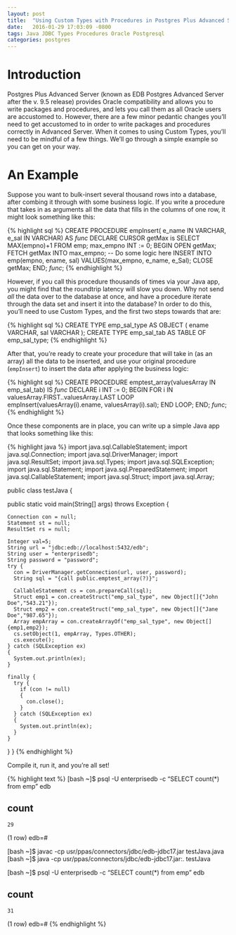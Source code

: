 ```yaml
---
layout: post
title:  "Using Custom Types with Procedures in Postgres Plus Advanced Server"
date:   2016-01-29 17:03:09 -0800
tags: Java JDBC Types Procedures Oracle Postgresql
categories: postgres
---
```


# Introduction
Postgres Plus Advanced Server (known as EDB Postgres Advanced Server after the v. 9.5 release) provides Oracle compatibility and allows you to write packages and procedures, and lets you call them as all Oracle users are accustomed to.  However, there are a few minor pedantic changes you’ll need to get accustomed to in order to write packages and procedures correctly in Advanced Server.  When it comes to using Custom Types, you’ll need to be mindful of a few things.  We’ll go through a simple example so you can get on your way.

# An Example
Suppose you want to bulk-insert several thousand rows into a database, after combing it through with some business logic.  If you write a procedure that takes in as arguments all the data that fills in the columns of one row, it might look something like this:

{% highlight sql %}
CREATE PROCEDURE empInsert( e_name IN VARCHAR, e_sal IN VARCHAR) AS
$func$
  DECLARE
    CURSOR getMax is SELECT MAX(empno)+1 FROM emp;
    max_empno INT := 0;
  BEGIN
    OPEN getMax;
    FETCH getMax INTO max_empno;
    -- Do some logic here
    INSERT INTO emp(empno, ename, sal)
     VALUES(max_empno, e_name, e_Sal);
    CLOSE getMax;
  END;
$func$;
{% endhighlight %}

However, if you call this procedure thousands of times via your Java app, you might find that the roundtrip latency will slow you down.  Why not send *all* the data over to the database at once, and have a procedure iterate through the data set and insert it into the database?  In order to do this, you’ll need to use Custom Types, and the first two steps towards that are:

{% highlight sql %}
CREATE TYPE emp_sal_type AS OBJECT ( ename VARCHAR, sal VARCHAR );
CREATE TYPE emp_sal_tab AS TABLE OF emp_sal_type;
{% endhighlight %}

After that, you’re ready to create your procedure that will take in (as an array) all the data to be inserted, and use your original procedure (`empInsert`) to insert the data after applying the business logic:

{% highlight sql %}
CREATE PROCEDURE emptest_array(valuesArray IN emp_sal_tab) IS
$func$
  DECLARE
    i INT := 0;
  BEGIN
    FOR i IN valuesArray.FIRST..valuesArray.LAST LOOP
      empInsert(valuesArray(i).ename, valuesArray(i).sal);
    END LOOP;
  END;
$func$;
{% endhighlight %}

Once these components are in place, you can write up a simple Java app that looks something like this:

{% highlight java %}
import java.sql.CallableStatement;
import java.sql.Connection;
import java.sql.DriverManager;
import java.sql.ResultSet;
import java.sql.Types;
import java.sql.SQLException;
import java.sql.Statement;
import java.sql.PreparedStatement;
import java.sql.CallableStatement;
import java.sql.Struct;
import java.sql.Array;

public class testJava {

  public static void main(String[] args) throws Exception {

    Connection con = null;
    Statement st = null;
    ResultSet rs = null;

    Integer val=5;
    String url = "jdbc:edb://localhost:5432/edb";
    String user = "enterprisedb";
    String password = "password";
    try {
      con = DriverManager.getConnection(url, user, password);
      String sql = "{call public.emptest_array(?)}";

      CallableStatement cs = con.prepareCall(sql);
      Struct emp1 = con.createStruct("emp_sal_type", new Object[]{"John Doe","543.21"});
      Struct emp2 = con.createStruct("emp_sal_type", new Object[]{"Jane Doe","987.65"});
      Array empArray = con.createArrayOf("emp_sal_type", new Object[]{emp1,emp2});
      cs.setObject(1, empArray, Types.OTHER);
      cs.execute();
    } catch (SQLException ex)
    {
      System.out.println(ex);
    }

    finally {
      try {
        if (con != null)
        {
          con.close();
        }
      } catch (SQLException ex)
      {
        System.out.println(ex);
      }
    }
  }
}
{% endhighlight %}

Compile it, run it, and you’re all set!

{% highlight text %}
[bash ~]$ psql -U enterprisedb -c “SELECT count(*) from emp” edb

 count 
-------
    29
(1 row)
edb=# 

[bash ~]$ javac -cp usr/ppas/connectors/jdbc/edb-jdbc17.jar testJava.java
[bash ~]$ java -cp usr/ppas/connectors/jdbc/edb-jdbc17.jar:. testJava

[bash ~]$ psql -U enterprisedb -c “SELECT count(*) from emp” edb

 count 
-------
    31
(1 row)
edb=# 
{% endhighlight %}
